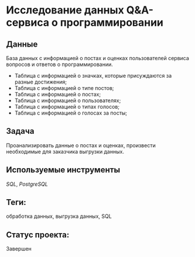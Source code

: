 # Исследование данных Q&A-сервиса о программировании

## Данные

База данных с информацией о постах и оценках пользователей сервиса вопросов и ответов о программировании.

* Таблица с информацией о значках, которые присуждаются за разные достижения;
* Таблица с информацией о типе постов;
* Таблица с информацией о постах;
* Таблица  с информацией о пользователях;
* Таблица с информацией о типах голосов;
* Таблица с информацией о голосах за посты;

## Задача

Проанализировать данные о постах и оценках, произвести необходимые для заказчика выгрузки данных.

## Используемые инструменты

_SQL_, _PostgreSQL_

## Теги:
обработка данных, выгрузка данных, SQL

## Статус проекта:
Завершен


